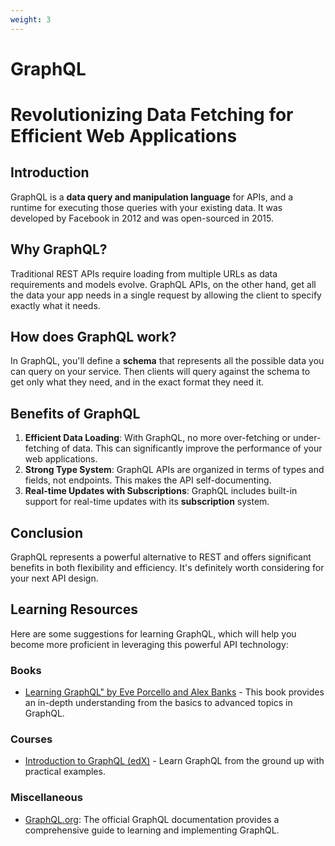 ```yaml
---
weight: 3
---
```


# GraphQL 

# Revolutionizing Data Fetching for Efficient Web Applications

## Introduction
GraphQL is a **data query and manipulation language** for APIs, and a runtime for executing those queries with your existing data. It was developed by Facebook in 2012 and was open-sourced in 2015.

## Why GraphQL?
Traditional REST APIs require loading from multiple URLs as data requirements and models evolve. GraphQL APIs, on the other hand, get all the data your app needs in a single request by allowing the client to specify exactly what it needs.

## How does GraphQL work?
In GraphQL, you'll define a **schema** that represents all the possible data you can query on your service. Then clients will query against the schema to get only what they need, and in the exact format they need it.

## Benefits of GraphQL
1. **Efficient Data Loading**: With GraphQL, no more over-fetching or under-fetching of data. This can significantly improve the performance of your web applications.
2. **Strong Type System**: GraphQL APIs are organized in terms of types and fields, not endpoints. This makes the API self-documenting.
3. **Real-time Updates with Subscriptions**: GraphQL includes built-in support for real-time updates with its **subscription** system.

## Conclusion
GraphQL represents a powerful alternative to REST and offers significant benefits in both flexibility and efficiency. It's definitely worth considering for your next API design.


## Learning Resources

Here are some suggestions for learning GraphQL, which will help you become more proficient in leveraging this powerful API technology:

### Books

- [Learning GraphQL" by Eve Porcello and Alex Banks](https://www.amazon.com/Learning-GraphQL-Declarative-Fetching-Modern/dp/1492030716) - This book provides an in-depth understanding from the basics to advanced topics in GraphQL.

### Courses

- [Introduction to GraphQL (edX)](https://www.edx.org/learn/graphql/the-linux-foundation-exploring-graphql-a-query-language-for-apis) - Learn GraphQL from the ground up with practical examples.

### Miscellaneous

- [GraphQL.org](https://graphql.org/): The official GraphQL documentation provides a comprehensive guide to learning and implementing GraphQL.
